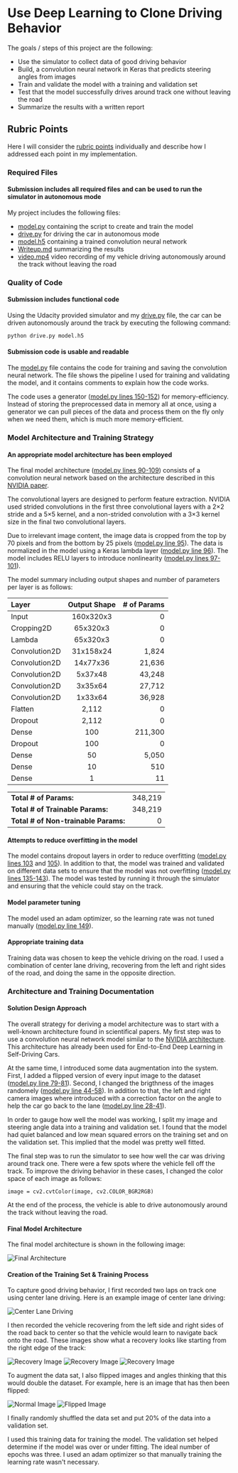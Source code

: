# **Use Deep Learning to Clone Driving Behavior** 

The goals / steps of this project are the following:
* Use the simulator to collect data of good driving behavior
* Build, a convolution neural network in Keras that predicts steering angles from images
* Train and validate the model with a training and validation set
* Test that the model successfully drives around track one without leaving the road
* Summarize the results with a written report

[//]: # (Image References)
[image1]: ./examples/final-architecture.png "Final Architecture"
[image2]: ./examples/center-lane-driving.jpg "Center Lane Driving"
[image3]: ./examples/recovery-part-1.jpg "Recovery Image"
[image4]: ./examples/recovery-part-2.jpg "Recovery Image"
[image5]: ./examples/recovery-part-3.jpg "Recovery Image"
[image6]: ./examples/flipped-1.jpg "Normal Image"
[image7]: ./examples/flipped-2.jpg "Flipped Image"

## Rubric Points

Here I will consider the [rubric points](https://review.udacity.com/#!/rubrics/432/view) individually and describe how I addressed each point in my implementation.  

### Required Files

#### Submission includes all required files and can be used to run the simulator in autonomous mode

My project includes the following files:
* [model.py](model.py) containing the script to create and train the model
* [drive.py](drive.py) for driving the car in autonomous mode
* [model.h5](model.h5) containing a trained convolution neural network 
* [Writeup.md](Writeup.md) summarizing the results
* [video.mp4](video.mp4) video recording of my vehicle driving autonomously around the track without leaving the road

### Quality of Code

#### Submission includes functional code

Using the Udacity provided simulator and my [drive.py](drive.py) file, the car can be driven autonomously around the track by executing the following command:
```sh
python drive.py model.h5
```

#### Submission code is usable and readable

The [model.py](model.py) file contains the code for training and saving the convolution neural network. The file shows the pipeline I used for training and validating the model, and it contains comments to explain how the code works.

The code uses a generator ([model.py lines 150-152](model.py#L150-L152)) for memory-efficiency. Instead of storing the preprocessed data in memory all at once, using a generator we can pull pieces of the data and process them on the fly only when we need them, which is much more memory-efficient.

### Model Architecture and Training Strategy

#### An appropriate model architecture has been employed

The final model architecture ([model.py lines 90-109](model.py#L90-L109)) consists of a convolution neural network based on the architecture described in this [NVIDIA paper](https://arxiv.org/pdf/1604.07316.pdf).

The convolutional layers are designed to perform feature extraction. NVIDIA used strided convolutions in the first three convolutional layers with a 2×2 stride and a 5×5 kernel, and a non-strided convolution with a 3×3 kernel size in the final two convolutional layers.

Due to irrelevant image content, the image data is cropped from the top by 70 pixels and from the bottom by 25 pixels ([model.py line 95](model.py#L95)). The data is normalized in the model using a Keras lambda layer ([model.py line 96](model.py#L96)). The model includes RELU layers to introduce nonlinearity ([model.py lines 97-101](model.py#L97-L101)).

The model summary including output shapes and number of parameters per layer is as follows:

| Layer           | Output Shape   | # of Params |
|:----------------|:--------------:|------------:|
| Input           | 160x320x3      | 0           |
| Cropping2D      | 65x320x3       | 0           |
| Lambda          | 65x320x3       | 0           |
| Convolution2D   | 31x158x24      | 1,824       |
| Convolution2D   | 14x77x36       | 21,636      |
| Convolution2D   | 5x37x48        | 43,248      |
| Convolution2D   | 3x35x64        | 27,712      |
| Convolution2D   | 1x33x64        | 36,928      |
| Flatten         | 2,112          | 0           |
| Dropout         | 2,112          | 0           |
| Dense           | 100            | 211,300     |
| Dropout         | 100            | 0           |
| Dense           | 50             | 5,050       |
| Dense           | 10             | 510         |
| Dense           | 1              | 11          |

|                                      |         |
|:-------------------------------------|--------:|
| **Total # of Params:**               | 348,219 |
| **Total # of Trainable Params:**     | 348,219 |
| **Total # of Non-trainable Params:** | 0       |

#### Attempts to reduce overfitting in the model

The model contains dropout layers in order to reduce overfitting ([model.py lines 103](model.py#L103) and [105](model.py#L105)). In addition to that, the model was trained and validated on different data sets to ensure that the model was not overfitting ([model.py lines 135-143](model.py#L135-L143)). The model was tested by running it through the simulator and ensuring that the vehicle could stay on the track.

#### Model parameter tuning

The model used an adam optimizer, so the learning rate was not tuned manually ([model.py line 149](model.py#L149)).

#### Appropriate training data

Training data was chosen to keep the vehicle driving on the road. I used a combination of center lane driving, recovering from the left and right sides of the road, and doing the same in the opposite direction.

### Architecture and Training Documentation

#### Solution Design Approach

The overall strategy for deriving a model architecture was to start with a well-known architecture found in scientifical papers. My first step was to use a convolution neural network model similar to the [NVIDIA architecture](https://arxiv.org/pdf/1604.07316.pdf). This architecture has already been used for End-to-End Deep Learning in Self-Driving Cars.

At the same time, I introduced some data augmentation into the system. First, I added a flipped version of every input image to the dataset ([model.py line 79-81](model.py#L79-L81)). Second, I changed the brigthness of the images randomely ([model.py line 44-58](model.py#L44-L58)). In addition to that, the left and right camera images where introduced with a correction factor on the angle to help the car go back to the lane ([model.py line 28-41](model.py#L28-L41)).

In order to gauge how well the model was working, I split my image and steering angle data into a training and validation set. I found that the model had quiet balanced and low mean squared errors on the training set and on the validation set. This implied that the model was pretty well fitted.

The final step was to run the simulator to see how well the car was driving around track one. There were a few spots where the vehicle fell off the track. To improve the driving behavior in these cases, I changed the color space of each image as follows:

```
image = cv2.cvtColor(image, cv2.COLOR_BGR2RGB)
```

At the end of the process, the vehicle is able to drive autonomously around the track without leaving the road.

#### Final Model Architecture

The final model architecture is shown in the following image:

![Final Architecture][image1]

#### Creation of the Training Set & Training Process

To capture good driving behavior, I first recorded two laps on track one using center lane driving. Here is an example image of center lane driving:

![Center Lane Driving][image2]

I then recorded the vehicle recovering from the left side and right sides of the road back to center so that the vehicle would learn to navigate back onto the road. These images show what a recovery looks like starting from the right edge of the track:

![Recovery Image][image3]
![Recovery Image][image4]
![Recovery Image][image5]

To augment the data sat, I also flipped images and angles thinking that this would double the dataset. For example, here is an image that has then been flipped:

![Normal Image][image6]
![Flipped Image][image7]

I finally randomly shuffled the data set and put 20% of the data into a validation set. 

I used this training data for training the model. The validation set helped determine if the model was over or under fitting. The ideal number of epochs was three. I used an adam optimizer so that manually training the learning rate wasn't necessary.
